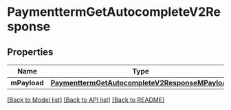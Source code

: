 # PaymenttermGetAutocompleteV2Response

## Properties
Name | Type | Description | Notes
------------ | ------------- | ------------- | -------------
**mPayload** | [**PaymenttermGetAutocompleteV2ResponseMPayload**](PaymenttermGetAutocompleteV2ResponseMPayload.md) |  | 

[[Back to Model list]](../README.md#documentation-for-models) [[Back to API list]](../README.md#documentation-for-api-endpoints) [[Back to README]](../README.md)


